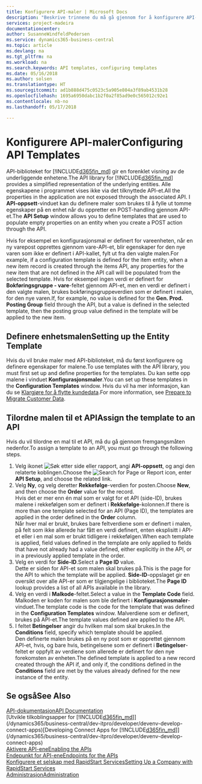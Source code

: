 ```yaml
---
title: Konfigurere API-maler | Microsoft Docs
description: "Beskrive trinnene du må gå gjennom for å konfigurere API-maler for Dynamics 365 Business Central."
services: project-madeira
documentationcenter: 
author: SusanneWindfeldPedersen
ms.service: dynamics365-business-central
ms.topic: article
ms.devlang: na
ms.tgt_pltfrm: na
ms.workload: na
ms.search.keywords: API templates, configuring templates
ms.date: 05/16/2018
ms.author: solsen
ms.translationtype: HT
ms.sourcegitcommit: ad1b888d475c0523c5a905e804a3f89ab4531b28
ms.openlocfilehash: 1695a6950dabc1b2f0a2f85ad9e0c565012c92e1
ms.contentlocale: nb-no
ms.lasthandoff: 05/17/2018

---
```


# <a name="configuring-api-templates"></a><span data-ttu-id="20a68-103">Konfigurere API-maler</span><span class="sxs-lookup"><span data-stu-id="20a68-103">Configuring API Templates</span></span>
<span data-ttu-id="20a68-104">API-biblioteket for [!INCLUDE[d365fin_md](includes/d365fin_md.md)] gir en forenklet visning av de underliggende enhetene.</span><span class="sxs-lookup"><span data-stu-id="20a68-104">The API library for [!INCLUDE[d365fin_md](includes/d365fin_md.md)] provides a simplified representation of the underlying entities.</span></span> <span data-ttu-id="20a68-105">Alle egenskapene i programmet vises ikke via det tilknyttede API-et.</span><span class="sxs-lookup"><span data-stu-id="20a68-105">All the properties in the application are not exposed through the associated API.</span></span> <span data-ttu-id="20a68-106">I **API-oppsett**-vinduet kan du definere maler som brukes til å fylle ut tomme egenskaper på en enhet når du oppretter en POST-handling gjennom API-et.</span><span class="sxs-lookup"><span data-stu-id="20a68-106">The **API Setup** window allows you to define templates that are used to populate empty properties on an entity when you create a POST action through the API.</span></span> 

<span data-ttu-id="20a68-107">Hvis for eksempel en konfigurasjonsmal er definert for vareenheten, når en ny varepost opprettes gjennom vare-API-et, blir egenskaper for den nye varen som ikke er definert i API-kallet, fylt ut fra den valgte malen.</span><span class="sxs-lookup"><span data-stu-id="20a68-107">For example, if a configuration template is defined for the item entity, when a new item record is created through the items API, any properties for the new item that are not defined in the API call will be populated from the selected template.</span></span> <span data-ttu-id="20a68-108">Hvis for eksempel ingen verdi er definert for **Bokføringsgruppe - vare**-feltet gjennom API-et, men en verdi er definert i den valgte malen, brukes bokføringsgruppeverdien som er definert i malen, for den nye varen.</span><span class="sxs-lookup"><span data-stu-id="20a68-108">If, for example, no value is defined for the **Gen. Prod. Posting Group** field through the API, but a value is defined in the selected template, then the posting group value defined in the template will be applied to the new item.</span></span> 

## <a name="setting-up-the-entity-template"></a><span data-ttu-id="20a68-109">Definere enhetsmalen</span><span class="sxs-lookup"><span data-stu-id="20a68-109">Setting up the Entity Template</span></span>
<span data-ttu-id="20a68-110">Hvis du vil bruke maler med API-biblioteket, må du først konfigurere og definere egenskaper for malene.</span><span class="sxs-lookup"><span data-stu-id="20a68-110">To use templates with the API library, you must first set up and define properties for the templates.</span></span> <span data-ttu-id="20a68-111">Du kan sette opp malene i vinduet **Konfigurasjonsmaler**.</span><span class="sxs-lookup"><span data-stu-id="20a68-111">You can set up these templates in the **Configuration Templates** window.</span></span> <span data-ttu-id="20a68-112">Hvis du vil ha mer informasjon, kan du se [Klargjøre for å flytte kundedata](admin-use-templates-to-prepare-customer-data-for-migration.md).</span><span class="sxs-lookup"><span data-stu-id="20a68-112">For more information, see [Prepare to Migrate Customer Data](admin-use-templates-to-prepare-customer-data-for-migration.md).</span></span> 

## <a name="assign-the-template-to-an-api"></a><span data-ttu-id="20a68-113">Tilordne malen til et API</span><span class="sxs-lookup"><span data-stu-id="20a68-113">Assign the template to an API</span></span>

<span data-ttu-id="20a68-114">Hvis du vil tilordne en mal til et API, må du gå gjennom fremgangsmåten nedenfor.</span><span class="sxs-lookup"><span data-stu-id="20a68-114">To assign a template to an API, you must go through the following steps.</span></span>

1. <span data-ttu-id="20a68-115">Velg ikonet ![Søk etter side eller rapport](media/ui-search/search_small.png "Søk etter side eller rapport"), angi **API-oppsett**, og angi den relaterte koblingen.</span><span class="sxs-lookup"><span data-stu-id="20a68-115">Choose the ![Search for Page or Report](media/ui-search/search_small.png "Search for Page or Report icon") icon, enter **API Setup**, and choose the related link.</span></span>
2. <span data-ttu-id="20a68-116">Velg **Ny**, og velg deretter **Rekkefølge**-verdien for posten.</span><span class="sxs-lookup"><span data-stu-id="20a68-116">Choose **New**, and then choose the **Order** value for the record.</span></span>  
<span data-ttu-id="20a68-117">Hvis det er mer enn én mal som er valgt for et API (side-ID), brukes malene i rekkefølgen som er definert i **Rekkefølge**-kolonnen.</span><span class="sxs-lookup"><span data-stu-id="20a68-117">If there is more than one template selected for an API (Page ID), the templates are applied in the order defined in the **Order** column.</span></span>   
<span data-ttu-id="20a68-118">Når hver mal er brukt, brukes bare feltverdiene som er definert i malen, på felt som ikke allerede har fått en verdi definert, enten eksplisitt i API-et eller i en mal som er brukt tidligere i rekkefølgen.</span><span class="sxs-lookup"><span data-stu-id="20a68-118">When each template is applied, field values defined in the template are only applied to fields that have not already had a value defined, either explicitly in the API, or in a previously applied template in the order.</span></span> 
3. <span data-ttu-id="20a68-119">Velg en verdi for **Side-ID**.</span><span class="sxs-lookup"><span data-stu-id="20a68-119">Select a **Page ID** value.</span></span>  
<span data-ttu-id="20a68-120">Dette er siden for API-et som malen skal brukes på.</span><span class="sxs-lookup"><span data-stu-id="20a68-120">This is the page for the API to which the template will be applied.</span></span> <span data-ttu-id="20a68-121">**Side-ID**-oppslaget gir en oversikt over alle API-er som er tilgjengelige i biblioteket.</span><span class="sxs-lookup"><span data-stu-id="20a68-121">The **Page ID** lookup provides a list of all APIs available in the library.</span></span>
4. <span data-ttu-id="20a68-122">Velg en verdi i **Malkode**-feltet.</span><span class="sxs-lookup"><span data-stu-id="20a68-122">Select a value in the **Template Code** field.</span></span>  
<span data-ttu-id="20a68-123">Malkoden er koden for malen som ble definert i **Konfigurasjonsmaler**-vinduet.</span><span class="sxs-lookup"><span data-stu-id="20a68-123">The template code is the code for the template that was defined in the **Configuration Templates** window.</span></span> <span data-ttu-id="20a68-124">Malverdiene som er definert, brukes på API-et.</span><span class="sxs-lookup"><span data-stu-id="20a68-124">The template values defined are applied to the API.</span></span> 
5. <span data-ttu-id="20a68-125">I feltet **Betingelser** angir du hvilken mal som skal brukes.</span><span class="sxs-lookup"><span data-stu-id="20a68-125">In the **Conditions** field, specify which template should be applied.</span></span>  
<span data-ttu-id="20a68-126">Den definerte malen brukes på en ny post som er opprettet gjennom API-et, hvis, og bare hvis, betingelsene som er definert i **Betingelser**-feltet er oppfylt av verdiene som allerede er definert for den nye forekomsten av enheten.</span><span class="sxs-lookup"><span data-stu-id="20a68-126">The defined template is applied to a new record created through the API if, and only if, the conditions defined in the **Conditions** field are met by the values already defined for the new instance of the entity.</span></span>

## <a name="see-also"></a><span data-ttu-id="20a68-127">Se også</span><span class="sxs-lookup"><span data-stu-id="20a68-127">See Also</span></span>
[<span data-ttu-id="20a68-128">API-dokumentasjon</span><span class="sxs-lookup"><span data-stu-id="20a68-128">API Documentation</span></span>](/dynamics-nav/fin-graph)  
<span data-ttu-id="20a68-129">[Utvikle tilkoblingsapper for [!INCLUDE[d365fin_md](includes/d365fin_md.md)]](/dynamics365/business-central/dev-itpro/developer/devenv-develop-connect-apps)</span><span class="sxs-lookup"><span data-stu-id="20a68-129">[Developing Connect Apps for [!INCLUDE[d365fin_md](includes/d365fin_md.md)]](/dynamics365/business-central/dev-itpro/developer/devenv-develop-connect-apps)</span></span>  
[<span data-ttu-id="20a68-130">Aktivere API-ene</span><span class="sxs-lookup"><span data-stu-id="20a68-130">Enabling the APIs</span></span>](/dynamics-nav/enabling-apis-for-dynamics-nav)  
[<span data-ttu-id="20a68-131">Endepunkt for API-ene</span><span class="sxs-lookup"><span data-stu-id="20a68-131">Endpoints for the APIs</span></span>](/dynamics-nav/endpoints-apis-for-dynamics)  
[<span data-ttu-id="20a68-132">Konfigurere et selskap med RapidStart Services</span><span class="sxs-lookup"><span data-stu-id="20a68-132">Setting Up a Company with RapidStart Services</span></span>](admin-set-up-a-company-with-rapidstart.md)  
[<span data-ttu-id="20a68-133">Administrasjon</span><span class="sxs-lookup"><span data-stu-id="20a68-133">Administration</span></span>](admin-setup-and-administration.md)
